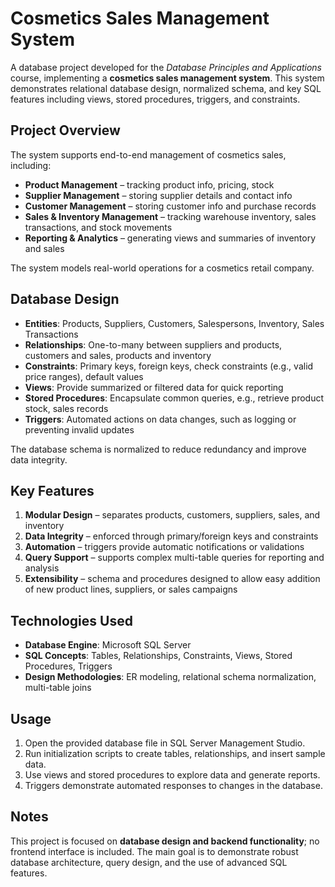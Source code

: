 # Cosmetics Sales Management System

A database project developed for the *Database Principles and Applications* course, implementing a **cosmetics sales management system**. This system demonstrates relational database design, normalized schema, and key SQL features including views, stored procedures, triggers, and constraints.


## Project Overview
The system supports end-to-end management of cosmetics sales, including:

- **Product Management** – tracking product info, pricing, stock  
- **Supplier Management** – storing supplier details and contact info  
- **Customer Management** – storing customer info and purchase records  
- **Sales & Inventory Management** – tracking warehouse inventory, sales transactions, and stock movements  
- **Reporting & Analytics** – generating views and summaries of inventory and sales  

The system models real-world operations for a cosmetics retail company.



## Database Design

- **Entities**: Products, Suppliers, Customers, Salespersons, Inventory, Sales Transactions  
- **Relationships**: One-to-many between suppliers and products, customers and sales, products and inventory  
- **Constraints**: Primary keys, foreign keys, check constraints (e.g., valid price ranges), default values  
- **Views**: Provide summarized or filtered data for quick reporting  
- **Stored Procedures**: Encapsulate common queries, e.g., retrieve product stock, sales records  
- **Triggers**: Automated actions on data changes, such as logging or preventing invalid updates  

The database schema is normalized to reduce redundancy and improve data integrity.


## Key Features

1. **Modular Design** – separates products, customers, suppliers, sales, and inventory  
2. **Data Integrity** – enforced through primary/foreign keys and constraints  
3. **Automation** – triggers provide automatic notifications or validations  
4. **Query Support** – supports complex multi-table queries for reporting and analysis  
5. **Extensibility** – schema and procedures designed to allow easy addition of new product lines, suppliers, or sales campaigns  


## Technologies Used

- **Database Engine**: Microsoft SQL Server  
- **SQL Concepts**: Tables, Relationships, Constraints, Views, Stored Procedures, Triggers  
- **Design Methodologies**: ER modeling, relational schema normalization, multi-table joins  


## Usage

1. Open the provided database file in SQL Server Management Studio.  
2. Run initialization scripts to create tables, relationships, and insert sample data.  
3. Use views and stored procedures to explore data and generate reports.  
4. Triggers demonstrate automated responses to changes in the database.  



## Notes

This project is focused on **database design and backend functionality**; no frontend interface is included. The main goal is to demonstrate robust database architecture, query design, and the use of advanced SQL features.
